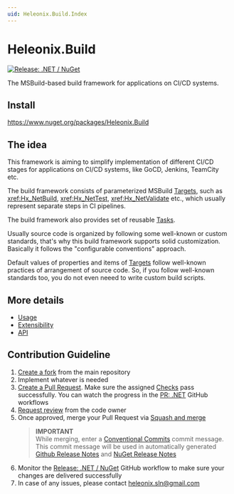 ```yaml
---
uid: Heleonix.Build.Index
---
```


# Heleonix.Build

[![Release: .NET / NuGet](https://github.com/Heleonix/Heleonix.Build/actions/workflows/release-net-nuget.yml/badge.svg)](https://github.com/Heleonix/Heleonix.Build/actions/workflows/release-net-nuget.yml)

The MSBuild-based build framework for applications on CI/CD systems.

## Install

https://www.nuget.org/packages/Heleonix.Build

## The idea

This framework is aiming to simplify implementation of different CI/CD stages for applications on CI/CD systems,
like GoCD, Jenkins, TeamCity etc.

The build framework consists of parameterized MSBuild [Targets](api/Targets/index.md), such as <xref:Hx_NetBuild>, <xref:Hx_NetTest>, <xref:Hx_NetValidate> etc.,
which usually represent separate steps in CI pipelines.

The build framework also provides set of reusable [Tasks](api/Tasks/index.md).

Usually source code is organized by following some well-known or custom standards, that's why this build framework
supports solid customization. Basically it follows the "configurable conventions" approach.

Default values of properties and items of [Targets](api/Targets/index.md) follow well-known practices of arrangement of source code.
So, if you follow well-known standards too, you do not even neeed to write custom build scripts.

## More details

- [Usage](usage.md)
- [Extensibility](extensibility.md)
- [API](api/Heleonix.Build.xsd)

## Contribution Guideline

1. [Create a fork](https://github.com/Heleonix/Heleonix.Build/fork) from the main repository
2. Implement whatever is needed
3. [Create a Pull Request](https://docs.github.com/en/pull-requests/collaborating-with-pull-requests/proposing-changes-to-your-work-with-pull-requests/creating-a-pull-request-from-a-fork).
   Make sure the assigned [Checks](https://docs.github.com/en/pull-requests/collaborating-with-pull-requests/collaborating-on-repositories-with-code-quality-features/about-status-checks#checks) pass successfully.
   You can watch the progress in the [PR: .NET](https://github.com/Heleonix/Heleonix.Build/actions/workflows/pr-net.yml) GitHub workflows
4. [Request review](https://docs.github.com/en/pull-requests/collaborating-with-pull-requests/proposing-changes-to-your-work-with-pull-requests/requesting-a-pull-request-review) from the code owner
5. Once approved, merge your Pull Request via [Squash and merge](https://docs.github.com/en/pull-requests/collaborating-with-pull-requests/incorporating-changes-from-a-pull-request/about-pull-request-merges#squash-and-merge-your-commits)
   > **IMPORTANT**  
   > While merging, enter a [Conventional Commits](https://www.conventionalcommits.org/) commit message.
   > This commit message will be used in automatically generated [Github Release Notes](https://github.com/Heleonix/Heleonix.Build/releases)
   > and [NuGet Release Notes](https://www.nuget.org/packages/Heleonix.Build/#releasenotes-body-tab)
6. Monitor the [Release: .NET / NuGet](https://github.com/Heleonix/Heleonix.Build/actions/workflows/release-net-nuget.yml) GitHub workflow to make sure your changes are delivered successfully
7. In case of any issues, please contact [heleonix.sln@gmail.com](mailto:heleonix.sln@gmail.com)
